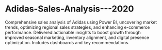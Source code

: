 # Adidas-Sales-Analysis---2020
Comprehensive sales analysis of Adidas using Power BI, uncovering market trends, optimizing regional sales strategies, and enhancing e-commerce performance. Delivered actionable insights to boost growth through improved seasonal marketing, inventory alignment, and digital presence optimization. Includes dashboards and key recommendations.
